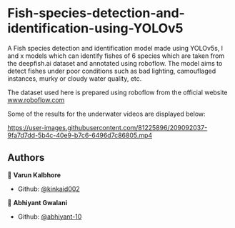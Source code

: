 # Fish-species-detection-and-identification-using-YOLOv5
 A Fish species detection and identification model made using YOLOv5s, l and x models which can identify fishes of 6 species which are taken from the deepfish.ai dataset and annotated using roboflow. The model aims to detect fishes under poor conditions such as bad lighting, camouflaged instances, murky or cloudy water quality, etc.

The dataset used here is prepared using roboflow from the official website www.roboflow.com


Some of the results for the underwater videos are displayed below:

https://user-images.githubusercontent.com/81225896/209092037-9fa7d7dd-5b4c-40e9-b7c6-6496d7c86805.mp4

## Authors

👤 **Varun Kalbhore**

- Github: [@kinkaid002](https://github.com/kinkaid002)

👤 **Abhiyant Gwalani**

- Github: [@abhiyant-10](https://github.com/abhiyant-10)

